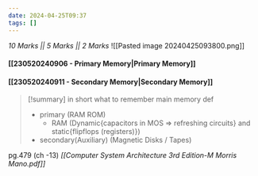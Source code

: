 ```yaml
---
date: 2024-04-25T09:37
tags: []
---
```

*10 Marks || 5 Marks || 2 Marks*
![[Pasted image 20240425093800.png]]

#### [[230520240906 - Primary Memory|Primary Memory]]
#### [[230520240911 - Secondary Memory|Secondary Memory]]

>[!summary] in short what to remember
>main memory def
>- primary (RAM ROM)
>	- RAM (Dynamic{capacitors in MOS => refreshing circuits} and static{flipflops (registers)})
>- secondary(Auxiliary) (Magnetic Disks / Tapes)


pg.479 (ch -13)
*[[Computer System Architecture 3rd Edition-M Morris Mano.pdf]]*
